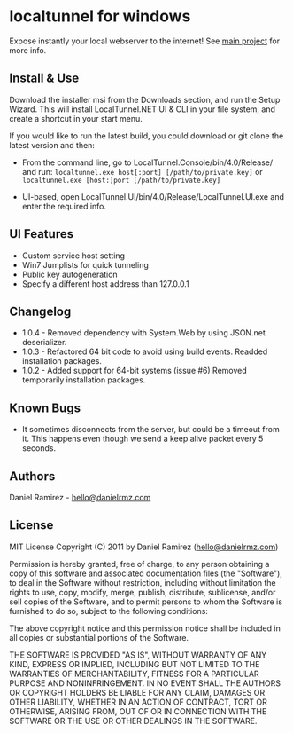 localtunnel for windows
=======================

Expose instantly your local webserver to the internet! 
See [main project](https://github.com/progrium/localtunnel) for more info.

Install & Use
-------------

Download the installer msi from the Downloads section, and run the Setup Wizard. 
This will install LocalTunnel.NET UI & CLI in your file system, and create a 
shortcut in your start menu. 

If you would like to run the latest build, you could download or git clone the latest 
version and then:

* From the command line, go to LocalTunnel.Console/bin/4.0/Release/ and run:
   `localtunnel.exe host[:port] [/path/to/private.key]`
or `localtunnel.exe [host:]port [/path/to/private.key]` 

* UI-based, open LocalTunnel.UI/bin/4.0/Release/LocalTunnel.UI.exe and enter the required info.


UI Features
-----------
 * Custom service host setting
 * Win7 Jumplists for quick tunneling
 * Public key autogeneration
 * Specify a different host address than 127.0.0.1

Changelog
---------
- 1.0.4 - Removed dependency with System.Web by using JSON.net deserializer.
- 1.0.3 - Refactored 64 bit code to avoid using build events.
        Readded installation packages.
- 1.0.2 - Added support for 64-bit systems (issue #6)
        Removed temporarily installation packages. 


Known Bugs
----------
 * It sometimes disconnects from the server, but could be a timeout from it. This happens even though we send a keep alive packet every 5 seconds.

Authors
-------
Daniel Ramirez - hello@danielrmz.com


License
------- 
MIT License
Copyright (C) 2011 by Daniel Ramirez (hello@danielrmz.com)

Permission is hereby granted, free of charge, to any person obtaining a copy
of this software and associated documentation files (the "Software"), to deal
in the Software without restriction, including without limitation the rights
to use, copy, modify, merge, publish, distribute, sublicense, and/or sell
copies of the Software, and to permit persons to whom the Software is
furnished to do so, subject to the following conditions:

The above copyright notice and this permission notice shall be included in
all copies or substantial portions of the Software.

THE SOFTWARE IS PROVIDED "AS IS", WITHOUT WARRANTY OF ANY KIND, EXPRESS OR
IMPLIED, INCLUDING BUT NOT LIMITED TO THE WARRANTIES OF MERCHANTABILITY,
FITNESS FOR A PARTICULAR PURPOSE AND NONINFRINGEMENT. IN NO EVENT SHALL THE
AUTHORS OR COPYRIGHT HOLDERS BE LIABLE FOR ANY CLAIM, DAMAGES OR OTHER
LIABILITY, WHETHER IN AN ACTION OF CONTRACT, TORT OR OTHERWISE, ARISING FROM,
OUT OF OR IN CONNECTION WITH THE SOFTWARE OR THE USE OR OTHER DEALINGS IN
THE SOFTWARE.

